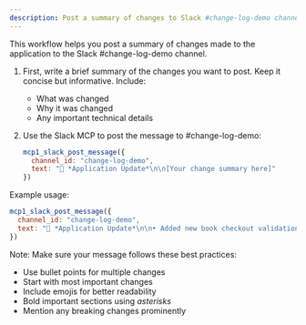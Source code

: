 ```yaml
---
description: Post a summary of changes to Slack #change-log-demo channel
---
```


This workflow helps you post a summary of changes made to the application to the Slack #change-log-demo channel.

1. First, write a brief summary of the changes you want to post. Keep it concise but informative. Include:
   - What was changed
   - Why it was changed
   - Any important technical details

2. Use the Slack MCP to post the message to #change-log-demo:
   ```javascript
   mcp1_slack_post_message({
     channel_id: "change-log-demo",
     text: "🔄 *Application Update*\n\n[Your change summary here]"
   })
   ```

Example usage:
```javascript
mcp1_slack_post_message({
  channel_id: "change-log-demo",
  text: "🔄 *Application Update*\n\n• Added new book checkout validation\n• Implemented rate limiting for API endpoints\n• Fixed bug in patron registration flow"
})
```

Note: Make sure your message follows these best practices:
- Use bullet points for multiple changes
- Start with most important changes
- Include emojis for better readability
- Bold important sections using *asterisks*
- Mention any breaking changes prominently
